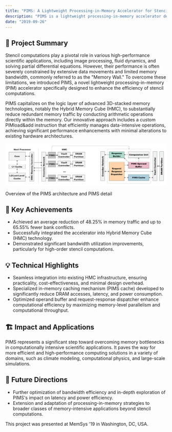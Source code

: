 ```yaml
---
title: "PIMS: A Lightweight Processing-in-Memory Accelerator for Stencil Computations"
description: "PIMS is a lightweight processing-in-memory accelerator designed to enhance stencil computation performance by significantly reducing memory traffic and data movement using 3D-stacked memory technology."
date: "2019-09-26"
---
```


## 📎 Project Summary

Stencil computations play a pivotal role in various high-performance scientific applications, including image processing, fluid dynamics, and solving partial differential equations. However, their performance is often severely constrained by extensive data movements and limited memory bandwidth, commonly referred to as the "Memory Wall." To overcome these limitations, we introduced PIMS, a novel lightweight processing-in-memory (PIM) accelerator specifically designed to enhance the efficiency of stencil computations.

PIMS capitalizes on the logic layer of advanced 3D-stacked memory technologies, notably the Hybrid Memory Cube (HMC), to substantially reduce redundant memory traffic by conducting arithmetic operations directly within the memory. Our innovative approach includes a custom PIMload&add instruction that efficiently manages data-intensive operations, achieving significant performance enhancements with minimal alterations to existing hardware architectures.

![Overview of the PIMS architecture and PIMS detail](./pims_architecture.jpg)
<figcaption class="text-center text-sm text-gray-600 dark:text-gray-400 mt-2">Overview of the PIMS architecture and PIMS detail</figcaption>


## 🔑 Key Achievements

- Achieved an average reduction of 48.25% in memory traffic and up to 65.55% fewer bank conflicts.
- Successfully integrated the accelerator into Hybrid Memory Cube (HMC) technology.
- Demonstrated significant bandwidth utilization improvements, particularly for high-order stencil computations.

## 💡 Technical Highlights
- Seamless integration into existing HMC infrastructure, ensuring practicality, cost-effectiveness, and minimal design overhead.
- Specialized in-memory caching mechanism (PIMS cache) developed to significantly reduce DRAM accesses, latency, and power consumption.
- Optimized operand buffer and request-response dispatcher enhance computational efficiency by maximizing memory-level parallelism and computational throughput.

## 🏗 Impact and Applications
PIMS represents a significant step toward overcoming memory bottlenecks in computationally intensive scientific applications. It paves the way for more efficient and high-performance computing solutions in a variety of domains, such as climate modeling, computational physics, and large-scale simulations.

## 🧭 Future Directions

- Further optimization of bandwidth efficiency and in-depth exploration of PIMS's impact on latency and power efficiency.
- Extension and adaptation of processing-in-memory strategies to broader classes of memory-intensive applications beyond stencil computations.



This project was presented at MemSys '19 in Washington, DC, USA.